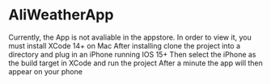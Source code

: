 # AliWeatherApp

Currently, the App is not avaliable in the appstore.
In order to view it, you must install XCode 14+ on Mac
After installing clone the project into a directory and plug in an iPhone running IOS 15+
Then select the iPhone as the build target in XCode and run the project
After a minute the app will then appear on your phone
